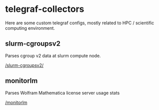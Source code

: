 # telegraf-collectors

Here are some custom telegraf configs, mostly related to HPC / scientific computing environment.

## slurm-cgroupsv2

Parses cgroup v2 data at slurm compute node.

[/slurm-cgroupsv2/](/slurm-cgroupsv2/)

## monitorlm

Parses Wolfram Mathematica license server usage stats

[/monitorlm](/monitorlm)
